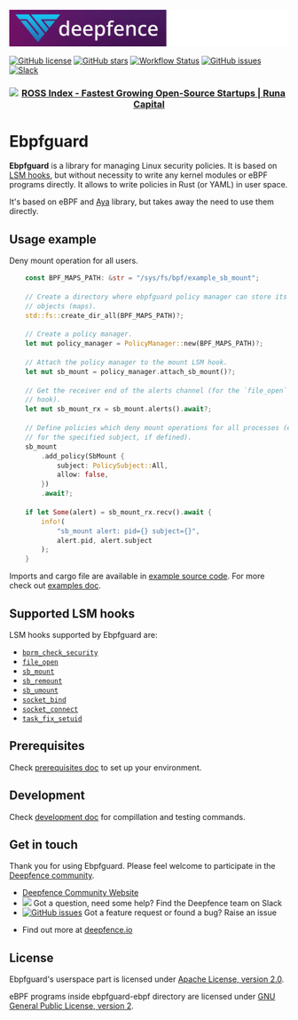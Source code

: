![Deepfence Logo](images/readme/deepfence-logo.png)

[![GitHub license](https://img.shields.io/github/license/deepfence/ebpfguard)](https://github.com/deepfence/ebpfguard/blob/master/LICENSE)
[![GitHub stars](https://img.shields.io/github/stars/deepfence/ebpfguard)](https://github.com/deepfence/ebpfguard/stargazers)
[![Workflow Status](https://github.com/deepfence/ebpfguard/workflows/build-test/badge.svg)](https://github.com/deepfence/ebpfguard/actions?query=workflow)
[![GitHub issues](https://img.shields.io/github/issues/deepfence/ebpfguard)](https://github.com/deepfence/ebpfguard/issues)
[![Slack](https://img.shields.io/badge/slack-@deepfence-blue.svg?logo=slack)](https://join.slack.com/t/deepfence-community/shared_invite/zt-podmzle9-5X~qYx8wMaLt9bGWwkSdgQ)
<h3 align="center">
<a
    href="https://runacap.com/ross-index/annual-2022/"
    target="_blank"
    rel="noopener"
>
    <img
        style="width: 260px; height: 56px"
        src="https://runacap.com/wp-content/uploads/2023/02/Annual_ROSS_badge_black_2022.svg"
        alt="ROSS Index - Fastest Growing Open-Source Startups | Runa Capital"
        width="260"
        height="56"
    />
</a>
</h3>

# Ebpfguard

**Ebpfguard** is a library for managing Linux security policies. It is based on
[LSM hooks](https://www.kernel.org/doc/html/latest/admin-guide/LSM/index.html),
but without necessity to write any kernel modules or eBPF programs directly.
It allows to write policies in Rust (or YAML) in user space.

It's based on eBPF and [Aya](https://aya-rs.dev) library, but takes away
the need to use them directly.

## Usage example

Deny mount operation for all users.

```rust
    const BPF_MAPS_PATH: &str = "/sys/fs/bpf/example_sb_mount";

    // Create a directory where ebpfguard policy manager can store its BPF
    // objects (maps).
    std::fs::create_dir_all(BPF_MAPS_PATH)?;

    // Create a policy manager.
    let mut policy_manager = PolicyManager::new(BPF_MAPS_PATH)?;

    // Attach the policy manager to the mount LSM hook.
    let mut sb_mount = policy_manager.attach_sb_mount()?;

    // Get the receiver end of the alerts channel (for the `file_open` LSM
    // hook).
    let mut sb_mount_rx = sb_mount.alerts().await?;

    // Define policies which deny mount operations for all processes (except
    // for the specified subject, if defined).
    sb_mount
        .add_policy(SbMount {
            subject: PolicySubject::All,
            allow: false,
        })
        .await?;

    if let Some(alert) = sb_mount_rx.recv().await {
        info!(
            "sb_mount alert: pid={} subject={}",
            alert.pid, alert.subject
        );
    }
```

Imports and cargo file are available in [example source code](examples/readme_mount).
For more check out [examples doc](doc/examples.md).

## Supported LSM hooks

LSM hooks supported by Ebpfguard are:

* [`bprm_check_security`](https://elixir.bootlin.com/linux/v6.2.12/source/include/linux/lsm_hooks.h#L62)
* [`file_open`](https://elixir.bootlin.com/linux/v6.2.12/source/include/linux/lsm_hooks.h#L620)
* [`sb_mount`](https://elixir.bootlin.com/linux/v6.2.12/source/include/linux/lsm_hooks.h#L128)
* [`sb_remount`](https://elixir.bootlin.com/linux/v6.2.12/source/include/linux/lsm_hooks.h#L147)
* [`sb_umount`](https://elixir.bootlin.com/linux/v6.2.12/source/include/linux/lsm_hooks.h#L159)
* [`socket_bind`](https://elixir.bootlin.com/linux/v6.2.12/source/include/linux/lsm_hooks.h#L904)
* [`socket_connect`](https://elixir.bootlin.com/linux/v6.2.12/source/include/linux/lsm_hooks.h#L912)
* [`task_fix_setuid`](https://elixir.bootlin.com/linux/v6.2.12/source/include/linux/lsm_hooks.h#L709)

## Prerequisites

Check [prerequisites doc](doc/prerequisites.md) to set up your environment.

## Development

Check [development doc](doc/development.md) for compillation and testing commands.

## Get in touch

Thank you for using Ebpfguard. Please feel welcome to participate in the [Deepfence community](doc/community.md).

* [Deepfence Community Website](https://community.deepfence.io) 
* [<img src="https://img.shields.io/badge/slack-@deepfence-brightgreen.svg?logo=slack">](https://join.slack.com/t/deepfence-community/shared_invite/zt-podmzle9-5X~qYx8wMaLt9bGWwkSdgQ) Got a question, need some help?  Find the Deepfence team on Slack
* [![GitHub issues](https://img.shields.io/github/issues/deepfence/ebpfguard)](https://github.com/deepfence/ebpfguard/issues) Got a feature request or found a bug?  Raise an issue
<!-- * [![Documentation](https://img.shields.io/badge/documentation-read-green)](https://community.deepfence.io/docs/ebpfguard/) Read the documentation in the [Deepfence Ebpfguard Documentation](https://community.deepfence.io/docs/ebpfguard/) -->
<!-- * [productsecurity at deepfence dot io](SECURITY.md): Found a security issue? Share it in confidence -->
* Find out more at [deepfence.io](https://deepfence.io/)

## License

Ebpfguard's userspace part is licensed under
[Apache License, version 2.0](https://github.com/deepfence/ebpfguard/blob/main/LICENSE).

eBPF programs inside ebpfguard-ebpf directory are licensed under
[GNU General Public License, version 2](https://github.com/deepfence/ebpfguard/blob/main/ebpfguard-ebpf/LICENSE).
